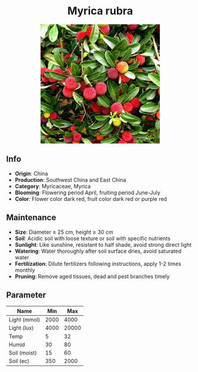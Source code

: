 <h1 align='center'>Myrica rubra</h1>
<p align="center">
    <img 
        align='center'
        width='320'
        src="../images/myrica rubra.png" 
        alt='Myrica rubra' />
</p>

## Info

 - **Origin**: China
 - **Production**: Southwest China and East China
 - **Category**: Myricaceae, Myrica
 - **Blooming**: Flowering period April, fruiting period June-July
 - **Color**: Flower color dark red, fruit color dark red or purple red

## Maintenance

 - **Size**: Diameter ≥ 25 cm, height ≥ 30 cm
 - **Soil**: Acidic soil with loose texture or soil with specific nutrients
 - **Sunlight**: Like sunshine, resistant to half shade, avoid strong direct light
 - **Watering**: Water thoroughly after soil surface dries, avoid saturated water
 - **Fertilization**: Dilute fertilizers following instructions, apply 1-2 times monthly
 - **Pruning**: Remove aged tissues, dead and pest branches timely

## Parameter

| Name         | Min  | Max   |
|--------------|------|-------|
| Light (mmol) | 2000 | 4000  |
| Light (lux)  | 4000 | 20000 |
| Temp         | 5    | 32    |
| Humid        | 30   | 80    |
| Soil (moist) | 15   | 60    |
| Soil (ec)    | 350  | 2000  |